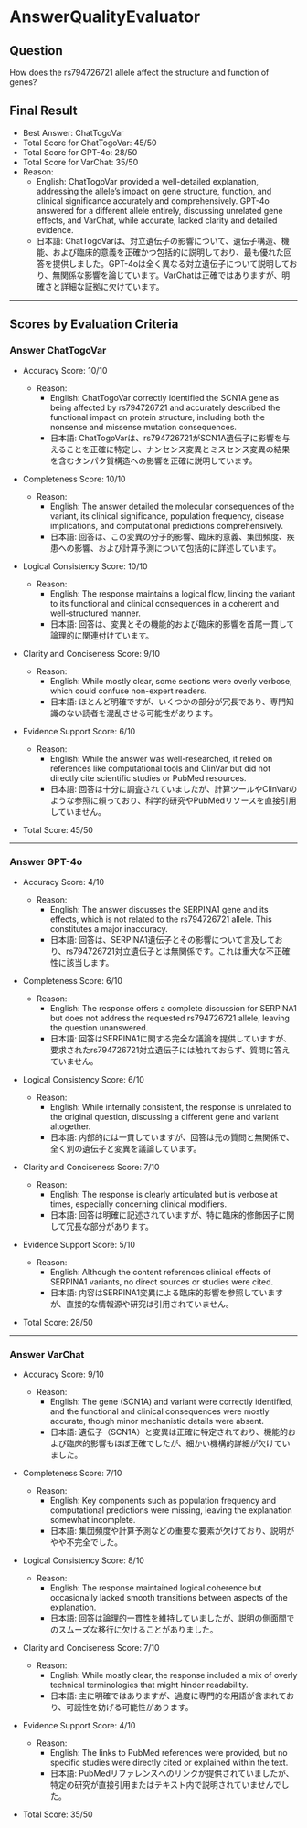# AnswerQualityEvaluator

## Question

How does the rs794726721 allele affect the structure and function of genes?

## Final Result

- Best Answer: ChatTogoVar
- Total Score for ChatTogoVar: 45/50
- Total Score for GPT-4o: 28/50
- Total Score for VarChat: 35/50
- Reason:
  - English: ChatTogoVar provided a well-detailed explanation, addressing the allele’s impact on gene structure, function, and clinical significance accurately and comprehensively. GPT-4o answered for a different allele entirely, discussing unrelated gene effects, and VarChat, while accurate, lacked clarity and detailed evidence.
  - 日本語: ChatTogoVarは、対立遺伝子の影響について、遺伝子構造、機能、および臨床的意義を正確かつ包括的に説明しており、最も優れた回答を提供しました。GPT-4oは全く異なる対立遺伝子について説明しており、無関係な影響を論じています。VarChatは正確ではありますが、明確さと詳細な証拠に欠けています。

---

## Scores by Evaluation Criteria

### Answer ChatTogoVar
- Accuracy Score: 10/10
  - Reason: 
    - English: ChatTogoVar correctly identified the SCN1A gene as being affected by rs794726721 and accurately described the functional impact on protein structure, including both the nonsense and missense mutation consequences.
    - 日本語: ChatTogoVarは、rs794726721がSCN1A遺伝子に影響を与えることを正確に特定し、ナンセンス変異とミスセンス変異の結果を含むタンパク質構造への影響を正確に説明しています。
- Completeness Score: 10/10
  - Reason: 
    - English: The answer detailed the molecular consequences of the variant, its clinical significance, population frequency, disease implications, and computational predictions comprehensively.
    - 日本語: 回答は、この変異の分子的影響、臨床的意義、集団頻度、疾患への影響、および計算予測について包括的に詳述しています。
- Logical Consistency Score: 10/10
  - Reason: 
    - English: The response maintains a logical flow, linking the variant to its functional and clinical consequences in a coherent and well-structured manner.
    - 日本語: 回答は、変異とその機能的および臨床的影響を首尾一貫して論理的に関連付けています。
- Clarity and Conciseness Score: 9/10
  - Reason: 
    - English: While mostly clear, some sections were overly verbose, which could confuse non-expert readers.
    - 日本語: ほとんど明確ですが、いくつかの部分が冗長であり、専門知識のない読者を混乱させる可能性があります。
- Evidence Support Score: 6/10
  - Reason: 
    - English: While the answer was well-researched, it relied on references like computational tools and ClinVar but did not directly cite scientific studies or PubMed resources.
    - 日本語: 回答は十分に調査されていましたが、計算ツールやClinVarのような参照に頼っており、科学的研究やPubMedリソースを直接引用していません。

- Total Score: 45/50

---

### Answer GPT-4o
- Accuracy Score: 4/10
  - Reason: 
    - English: The answer discusses the SERPINA1 gene and its effects, which is not related to the rs794726721 allele. This constitutes a major inaccuracy.
    - 日本語: 回答は、SERPINA1遺伝子とその影響について言及しており、rs794726721対立遺伝子とは無関係です。これは重大な不正確性に該当します。
- Completeness Score: 6/10
  - Reason: 
    - English: The response offers a complete discussion for SERPINA1 but does not address the requested rs794726721 allele, leaving the question unanswered.
    - 日本語: 回答はSERPINA1に関する完全な議論を提供していますが、要求されたrs794726721対立遺伝子には触れておらず、質問に答えていません。
- Logical Consistency Score: 6/10
  - Reason: 
    - English: While internally consistent, the response is unrelated to the original question, discussing a different gene and variant altogether.
    - 日本語: 内部的には一貫していますが、回答は元の質問と無関係で、全く別の遺伝子と変異を議論しています。
- Clarity and Conciseness Score: 7/10
  - Reason: 
    - English: The response is clearly articulated but is verbose at times, especially concerning clinical modifiers.
    - 日本語: 回答は明確に記述されていますが、特に臨床的修飾因子に関して冗長な部分があります。
- Evidence Support Score: 5/10
  - Reason: 
    - English: Although the content references clinical effects of SERPINA1 variants, no direct sources or studies were cited.
    - 日本語: 内容はSERPINA1変異による臨床的影響を参照していますが、直接的な情報源や研究は引用されていません。

- Total Score: 28/50

---

### Answer VarChat
- Accuracy Score: 9/10
  - Reason: 
    - English: The gene (SCN1A) and variant were correctly identified, and the functional and clinical consequences were mostly accurate, though minor mechanistic details were absent.
    - 日本語: 遺伝子（SCN1A）と変異は正確に特定されており、機能的および臨床的影響もほぼ正確でしたが、細かい機構的詳細が欠けていました。
- Completeness Score: 7/10
  - Reason: 
    - English: Key components such as population frequency and computational predictions were missing, leaving the explanation somewhat incomplete.
    - 日本語: 集団頻度や計算予測などの重要な要素が欠けており、説明がやや不完全でした。
- Logical Consistency Score: 8/10
  - Reason: 
    - English: The response maintained logical coherence but occasionally lacked smooth transitions between aspects of the explanation.
    - 日本語: 回答は論理的一貫性を維持していましたが、説明の側面間でのスムーズな移行に欠けることがありました。
- Clarity and Conciseness Score: 7/10
  - Reason: 
    - English: While mostly clear, the response included a mix of overly technical terminologies that might hinder readability.
    - 日本語: 主に明確ではありますが、過度に専門的な用語が含まれており、可読性を妨げる可能性があります。
- Evidence Support Score: 4/10
  - Reason: 
    - English: The links to PubMed references were provided, but no specific studies were directly cited or explained within the text.
    - 日本語: PubMedリファレンスへのリンクが提供されていましたが、特定の研究が直接引用またはテキスト内で説明されていませんでした。

- Total Score: 35/50